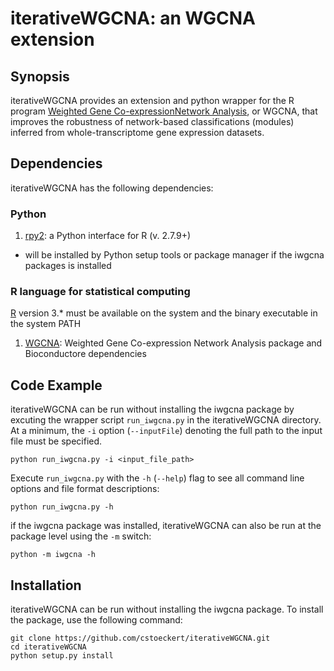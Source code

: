 # iterativeWGCNA: an WGCNA extension

## Synopsis

iterativeWGCNA provides an extension and python wrapper for the R program [Weighted Gene Co-expressionNetwork  Analysis](https://github.com/cran/WGCNA), or WGCNA, that improves the robustness of network-based classifications (modules) inferred from whole-transcriptome gene expression datasets. 

## Dependencies

iterativeWGCNA has the following dependencies:

### Python

1. [rpy2](https://pypi.python.org/pypi/rpy2): a Python interface for R (v. 2.7.9+)
  * will be installed by Python setup tools or package manager if the iwgcna packages is installed

### R language for statistical computing

[R](https://cran.r-project.org/) version 3.* must be available on the system and the binary executable in the system PATH

1. [WGCNA](https://labs.genetics.ucla.edu/horvath/CoexpressionNetwork/Rpackages/WGCNA/#cranInstall): Weighted Gene Co-expression Network Analysis package and Bioconductore dependencies

## Code Example

iterativeWGCNA can be run without installing the iwgcna package by excuting the wrapper script `run_iwgcna.py` in the iterativeWGCNA directory. At a minimum, the `-i` option (`--inputFile`) denoting the full path to the input file must be specified.

```
python run_iwgcna.py -i <input_file_path> 
```

Execute `run_iwgcna.py` with the `-h` (`--help`) flag to see all command line options and file format descriptions:

```
python run_iwgcna.py -h
```

if the iwgcna package was installed, iterativeWGCNA can also be run at the package level using the `-m` switch:

```
python -m iwgcna -h
```

## Installation

iterativeWGCNA can be run without installing the iwgcna package.  To install the package, use the following command:

```
git clone https://github.com/cstoeckert/iterativeWGCNA.git
cd iterativeWGCNA
python setup.py install
```

